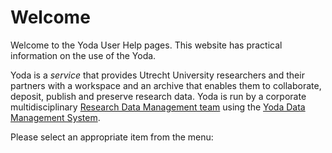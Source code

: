 # Welcome
Welcome to the Yoda User Help pages.
This website has practical information on the use of the Yoda.
 
Yoda is a *service* that provides Utrecht University researchers and their partners with a workspace and an archive that enables them 
to collaborate, deposit, publish and preserve research data.
Yoda is run by a corporate multidisciplinary 
[Research Data Management team](https://uu.nl/rdm)
using the [Yoda Data Management System](https://github.com/search?q=topic:yoda&org:UtrechtUniversity).

Please select an appropriate item from the menu:
